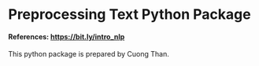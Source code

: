 # Preprocessing Text Python Package

#### References: https://bit.ly/intro_nlp

This python package is prepared by Cuong Than.